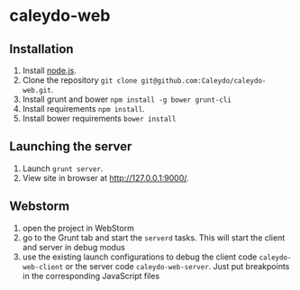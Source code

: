 # caleydo-web

## Installation

1. Install [node.js](http://www.nodejs.org).
2. Clone the repository ```git clone git@github.com:Caleydo/caleydo-web.git```.
3. Install grunt and bower ```npm install -g bower grunt-cli```
4. Install requirements ```npm install```.
5. Install bower requirements ```bower install```

## Launching the server

1. Launch ```grunt server```.
2. View site in browser at http://127.0.0.1:9000/.


## Webstorm 

1. open the project in WebStorm
2. go to the Grunt tab and start the ```serverd``` tasks. This will start the client and server in debug modus
3. use the existing launch configurations to debug the client code ```caleydo-web-client``` or the server code ```caleydo-web-server```. Just put breakpoints in the corresponding JavaScript files
